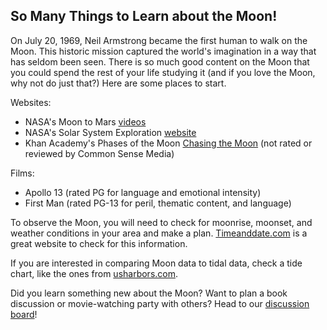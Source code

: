 <h2>So Many Things to Learn about the Moon!</h2>

<p>On July 20, 1969, Neil Armstrong became the first human to walk on the Moon.  This historic mission captured the world's imagination in a way that has seldom been seen.  There is so much good content on the Moon that you could spend the rest of your life studying it (and if you love the Moon, why not do just that?)  Here are some places to start.</p>
  
<p>Websites:</p>
<ul>
  <li>NASA's Moon to Mars <a href="https://www.nasa.gov/topics/moon-to-mars/videos">videos</a></li>
  <li>NASA's Solar System Exploration <a href="https://solarsystem.nasa.gov/moons/earths-moon/overview/">website</a></li>
  <li>Khan Academy's Phases of the Moon <a href="https://www.khanacademy.org/science/cosmology-and-astronomy/earth-history-topic#moon-phases-and-eclipses>videos</a></li>
    </ul>
   
<p>Books:</p>
  - *The Book of the Moon* by Dr. Maggie Aderin-Pocock
  - *Moonshot* by Brian Floca
  - *Lost Moon* by James Lovell and Jeffrey Kluger
  - *Apollo 8* by Jeffrey Kluger
  
<p>Books for young readers:</p>
<ul>
  <li>*So That's How the Moon Changes Shape!* by Allan Fowler</li>
  <li>*The Moon Book* by Gail Gibbons</li>
  <li>*The Moon* by Elaine Landau</li>
  </ul>
  
<p>Documentaries:</p>
<ul>
  <li>Apollo 11 (rated G)</li>
  <li>For All Mankind (not rated; Common Sense Media says 15+ for violence, mature themes, smoking, alcohol, and language)</li>
  <li>PBS American Experience: <a href="https://www.pbs.org/wgbh/americanexperience/films/chasing-moon/#film_description">Chasing the Moon</a> (not rated or reviewed by Common Sense Media)</li>
  </ul>
  
<p>Films:</p>
<ul>
  <li>Apollo 13 (rated PG for language and emotional intensity)</li>
  <li>First Man (rated PG-13 for peril, thematic content, and language)</li>
  </ul>
  
<p>To observe the Moon, you will need to check for moonrise, moonset, and weather conditions in your area and make a plan.  <a href="https://www.timeanddate.com/astronomy/usa">Timeanddate.com</a> is a great website to check for this information.</p>

<p>If you are interested in comparing Moon data to tidal data, check a tide chart, like the ones from <a href="https://www.usharbors.com/">usharbors.com</a>.</p>

<p>Did you learn something new about the Moon?  Want to plan a book discussion or movie-watching party with others?  Head to our <a href="https://discourse.treefortlearning.org/c/the-moon/6">discussion board</a>!</p>
